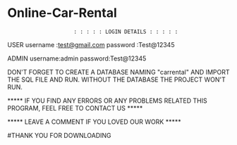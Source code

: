 # Online-Car-Rental

                         : : : : : LOGIN DETAILS : : : : : 


USER    username :test@gmail.com
        password :Test@12345



ADMIN   username:admin
        password:Test@12345 



DON'T FORGET TO CREATE A DATABASE NAMING "carrental" AND IMPORT THE SQL FILE AND RUN.
WITHOUT THE DATABASE THE PROJECT WON'T RUN.

***** IF YOU FIND ANY ERRORS OR ANY PROBLEMS RELATED THIS PROGRAM, FEEL FREE TO CONTACT US *****  


***** LEAVE A COMMENT IF YOU LOVED OUR WORK *****






#THANK YOU FOR DOWNLOADING
